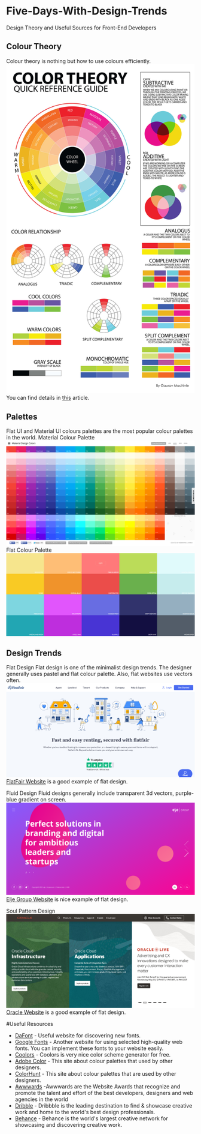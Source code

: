 # Five-Days-With-Design-Trends
Design Theory and Useful Sources for Front-End Developers

## Colour Theory ##
Colour theory is nothing but how to use colours efficiently.
![alt text](https://raw.githubusercontent.com/fatay/Five-Days-With-Design-Trends/main/Day5%20-%20Design%20Trends%20%26%20Palettes/gaurav%20machivle.jpg)
You can find details in [this](https://medium.com/gravitdesigner/an-easy-approach-to-color-theory-and-graphic-design-8b9287c95e42) article.

## Palettes ##
Flat UI and Material UI colours palettes are the most popular colour palettes in the world.
Material Colour Palette
![alt text](https://raw.githubusercontent.com/fatay/Five-Days-With-Design-Trends/main/Day5%20-%20Design%20Trends%20%26%20Palettes/MaterialUI.png)
Flat Colour Palette
![alt text](https://github.com/fatay/Five-Days-With-Design-Trends/blob/main/Day5%20-%20Design%20Trends%20%26%20Palettes/FlatUI.jpg)

## Design Trends ##
Flat Design
Flat design is one of the minimalist design trends. The designer generally uses pastel and flat colour palette. Also, flat websites use vectors often.
![alt text](https://raw.githubusercontent.com/fatay/Five-Days-With-Design-Trends/main/Day5%20-%20Design%20Trends%20%26%20Palettes/FlatFair.png)
[FlatFair Website](https://flatfair.co.uk/) is a good example of flat design.

Fluid Design
Fluid designs generally include transparent 3d vectors, purple-blue gradient on screen.
![alt text](https://raw.githubusercontent.com/fatay/Five-Days-With-Design-Trends/main/Day5%20-%20Design%20Trends%20%26%20Palettes/Elje%20Group.png)
[Elje Group Website](https://elje-group.com/) is nice example of flat design.

Soul Pattern Design
![alt text](https://raw.githubusercontent.com/fatay/Five-Days-With-Design-Trends/main/Day5%20-%20Design%20Trends%20%26%20Palettes/ORACLE.png)
[Oracle Website](https://oracle.com) is a good example of flat design.

#Useful Resources
* [DaFont](https://www.dafont.com/) - Useful website for discovering new fonts.
* [Google Fonts](https://fonts.google.com/) - Another website for using selected high-quality web fonts. You can implement these fonts to your website easily.
* [Coolors](https://coolors.co/) - Coolors is very nice color scheme generator for free.
* [Adobe Color](https://color.adobe.com/) - This site about colour palettes that used by other designers.
* [ColorHunt]() - This site about colour palettes that are used by other designers.
* [Awwwards](https://www.awwwards.com/) -Awwwards are the Website Awards that recognize and promote the talent and effort of the best developers, designers and web agencies in the world
* [Dribble](https://dribbble.com/) - Dribbble is the leading destination to find & showcase creative work and home to the world's best design professionals.
* [Behance](https://www.behance.net/) - Behance is the world's largest creative network for showcasing and discovering creative work.
